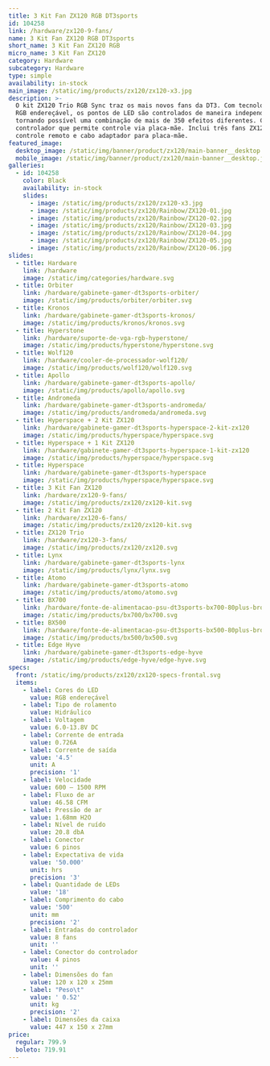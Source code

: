 ```yaml
---
title: 3 Kit Fan ZX120 RGB DT3sports
id: 104258
link: /hardware/zx120-9-fans/
name: 3 Kit Fan ZX120 RGB DT3sports
short_name: 3 Kit Fan ZX120 RGB
micro_name: 3 Kit Fan ZX120
category: Hardware
subcategory: Hardware
type: simple
availability: in-stock
main_image: /static/img/products/zx120/zx120-x3.jpg
description: >-
  O kit ZX120 Trio RGB Sync traz os mais novos fans da DT3. Com tecnologia de
  RGB endereçável, os pontos de LED são controlados de maneira independente,
  tornando possível uma combinação de mais de 350 efeitos diferentes. Com
  controlador que permite controle via placa-mãe. Inclui três fans ZX120,
  controle remoto e cabo adaptador para placa-mãe.
featured_image:
  desktop_image: /static/img/banner/product/zx120/main-banner__desktop.jpg
  mobile_image: /static/img/banner/product/zx120/main-banner__desktop.jpg
galleries:
  - id: 104258
    color: Black
    availability: in-stock
    slides:
      - image: /static/img/products/zx120/zx120-x3.jpg
      - image: /static/img/products/zx120/Rainbow/ZX120-01.jpg
      - image: /static/img/products/zx120/Rainbow/ZX120-02.jpg
      - image: /static/img/products/zx120/Rainbow/ZX120-03.jpg
      - image: /static/img/products/zx120/Rainbow/ZX120-04.jpg
      - image: /static/img/products/zx120/Rainbow/ZX120-05.jpg
      - image: /static/img/products/zx120/Rainbow/ZX120-06.jpg
slides:
  - title: Hardware
    link: /hardware
    image: /static/img/categories/hardware.svg
  - title: Orbiter
    link: /hardware/gabinete-gamer-dt3sports-orbiter/
    image: /static/img/products/orbiter/orbiter.svg
  - title: Kronos
    link: /hardware/gabinete-gamer-dt3sports-kronos/
    image: /static/img/products/kronos/kronos.svg
  - title: Hyperstone
    link: /hardware/suporte-de-vga-rgb-hyperstone/
    image: /static/img/products/hyperstone/hyperstone.svg
  - title: Wolf120
    link: /hardware/cooler-de-processador-wolf120/
    image: /static/img/products/wolf120/wolf120.svg
  - title: Apollo
    link: /hardware/gabinete-gamer-dt3sports-apollo/
    image: /static/img/products/apollo/apollo.svg
  - title: Andromeda
    link: /hardware/gabinete-gamer-dt3sports-andromeda/
    image: /static/img/products/andromeda/andromeda.svg
  - title: Hyperspace + 2 Kit ZX120
    link: /hardware/gabinete-gamer-dt3sports-hyperspace-2-kit-zx120
    image: /static/img/products/hyperspace/hyperspace.svg
  - title: Hyperspace + 1 Kit ZX120
    link: /hardware/gabinete-gamer-dt3sports-hyperspace-1-kit-zx120
    image: /static/img/products/hyperspace/hyperspace.svg
  - title: Hyperspace
    link: /hardware/gabinete-gamer-dt3sports-hyperspace
    image: /static/img/products/hyperspace/hyperspace.svg
  - title: 3 Kit Fan ZX120
    link: /hardware/zx120-9-fans/
    image: /static/img/products/zx120/zx120-kit.svg
  - title: 2 Kit Fan ZX120
    link: /hardware/zx120-6-fans/
    image: /static/img/products/zx120/zx120-kit.svg
  - title: ZX120 Trio
    link: /hardware/zx120-3-fans/
    image: /static/img/products/zx120/zx120.svg
  - title: Lynx
    link: /hardware/gabinete-gamer-dt3sports-lynx
    image: /static/img/products/lynx/lynx.svg
  - title: Atomo
    link: /hardware/gabinete-gamer-dt3sports-atomo
    image: /static/img/products/atomo/atomo.svg
  - title: BX700
    link: /hardware/fonte-de-alimentacao-psu-dt3sports-bx700-80plus-bronze/
    image: /static/img/products/bx700/bx700.svg
  - title: BX500
    link: /hardware/fonte-de-alimentacao-psu-dt3sports-bx500-80plus-bronze/
    image: /static/img/products/bx500/bx500.svg
  - title: Edge Hyve
    link: /hardware/gabinete-gamer-dt3sports-edge-hyve
    image: /static/img/products/edge-hyve/edge-hyve.svg
specs:
  front: /static/img/products/zx120/zx120-specs-frontal.svg
  items:
    - label: Cores do LED
      value: RGB endereçável
    - label: Tipo de rolamento
      value: Hidráulico
    - label: Voltagem
      value: 6.0-13.8V DC
    - label: Corrente de entrada
      value: 0.726A
    - label: Corrente de saída
      value: '4.5'
      unit: A
      precision: '1'
    - label: Velocidade
      value: 600 – 1500 RPM
    - label: Fluxo de ar
      value: 46.58 CFM
    - label: Pressão de ar
      value: 1.68mm H2O
    - label: Nível de ruído
      value: 20.8 dbA
    - label: Conector
      value: 6 pinos
    - label: Expectativa de vida
      value: '50.000'
      unit: hrs
      precision: '3'
    - label: Quantidade de LEDs
      value: '18'
    - label: Comprimento do cabo
      value: '500'
      unit: mm
      precision: '2'
    - label: Entradas do controlador
      value: 8 fans
      unit: ''
    - label: Conector do controlador
      value: 4 pinos
      unit: ''
    - label: Dimensões do fan
      value: 120 x 120 x 25mm
    - label: "Peso\t"
      value: ' 0.52'
      unit: kg
      precision: '2'
    - label: Dimensões da caixa
      value: 447 x 150 x 27mm
price:
  regular: 799.9
  boleto: 719.91
---
```

